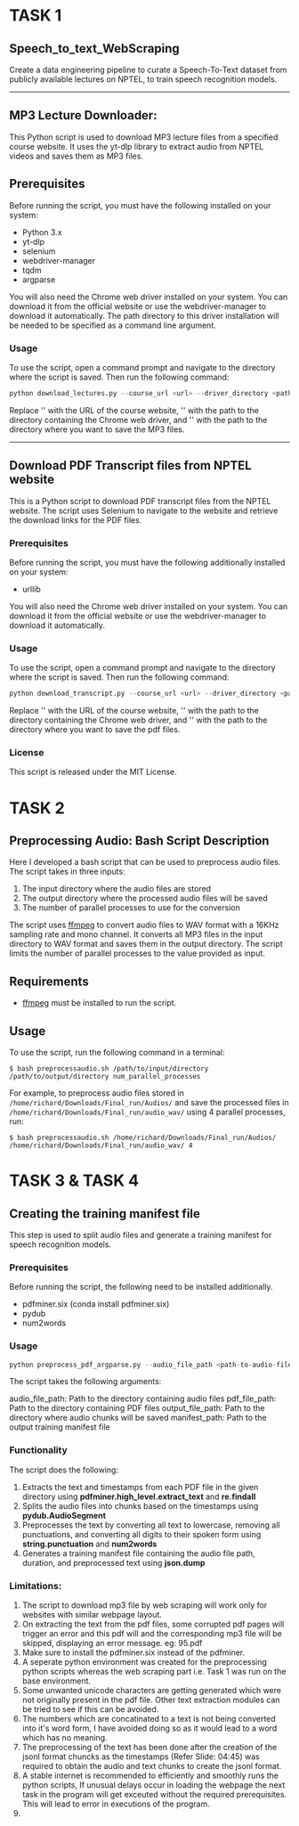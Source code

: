 # TASK 1

## Speech_to_text_WebScraping
Create a data engineering pipeline to curate a Speech-To-Text dataset from publicly available lectures on NPTEL, to train speech recognition models.

---
## MP3 Lecture Downloader:
This Python script is used to download MP3 lecture files from a specified course website. It uses the yt-dlp library to extract audio from NPTEL videos and saves them as MP3 files.

## Prerequisites
Before running the script, you must have the following installed on your system:
- Python 3.x
- yt-dlp
- selenium
- webdriver-manager
- tqdm
- argparse

You will also need the Chrome web driver installed on your system. You can download it from the official website or use the webdriver-manager to download it automatically. The path directory to this driver installation will be needed to be specified as a command line argument.

### Usage
To use the script, open a command prompt and navigate to the directory where the script is saved. Then run the following command:

```python 
python download_lectures.py --course_url <url> --driver_directory <path> --output_path <path>
```
Replace '<url>' with the URL of the course website, '<path>' with the path to the directory containing the Chrome web driver, and '<path>' with the path to the directory where you want to save the MP3 files.


---
## Download PDF Transcript files from NPTEL website
This is a Python script to download PDF transcript files from the NPTEL website. The script uses Selenium to navigate to the website and retrieve the download links for the PDF files.

### Prerequisites
Before running the script, you must have the following additionally installed on your system:
- urllib

You will also need the Chrome web driver installed on your system. You can download it from the official website or use the webdriver-manager to download it automatically.

### Usage
To use the script, open a command prompt and navigate to the directory where the script is saved. Then run the following command:

```python 
python download_transcript.py --course_url <url> --driver_directory <path> --output_path <path>
```
Replace '<url>' with the URL of the course website, 
'<path>' with the path to the directory containing the Chrome web driver, 
and '<path>' with the path to the directory where you want to save the pdf files.

### License
This script is released under the MIT License.

# TASK 2
  
## Preprocessing Audio: Bash Script Description

Here I developed a bash script that can be used to preprocess audio files. The script takes in three inputs:

1. The input directory where the audio files are stored
2. The output directory where the processed audio files will be saved
3. The number of parallel processes to use for the conversion

The script uses [ffmpeg](https://www.ffmpeg.org/) to convert audio files to WAV format with a 16KHz sampling rate and mono channel. It converts all MP3 files in the input directory to WAV format and saves them in the output directory. The script limits the number of parallel processes to the value provided as input.

## Requirements

- [ffmpeg](https://www.ffmpeg.org/) must be installed to run the script.

## Usage

To use the script, run the following command in a terminal:

```
$ bash preprocessaudio.sh /path/to/input/directory /path/to/output/directory num_parallel_processes
```

For example, to preprocess audio files stored in `/home/richard/Downloads/Final_run/Audios/` and save the processed files in `/home/richard/Downloads/Final_run/audio_wav/` using 4 parallel processes, run:

```
$ bash preprocessaudio.sh /home/richard/Downloads/Final_run/Audios/ /home/richard/Downloads/Final_run/audio_wav/ 4
```
# TASK 3 & TASK 4
  
## Creating the training manifest file

This step is used to split audio files and generate a training manifest for speech recognition models.

### Prerequisites
Before running the script, the following need to be installed additionally.

- pdfminer.six (conda install pdfminer.six)
- pydub
- num2words

### Usage
```python
python preprocess_pdf_argparse.py --audio_file_path <path-to-audio-files> --pdf_file_path <path-to-pdf-files> --output_file_path <path-to-output-files> --manifest_path <path-to-manifest-file>
```
The script takes the following arguments:

audio_file_path: Path to the directory containing audio files
pdf_file_path: Path to the directory containing PDF files
output_file_path: Path to the directory where audio chunks will be saved
manifest_path: Path to the output training manifest file

### Functionality

The script does the following:

1. Extracts the text and timestamps from each PDF file in the given directory using **pdfminer.high_level.extract_text** and **re.findall**
2. Splits the audio files into chunks based on the timestamps using **pydub.AudioSegment**
3. Preprocesses the text by converting all text to lowercase, removing all punctuations, and converting all digits to their spoken form using **string.punctuation** and **num2words**
4. Generates a training manifest file containing the audio file path, duration, and preprocessed text using **json.dump**


### Limitations:

1. The script to download mp3 file by web scraping will work only for websites with similar webpage layout.
2. On extracting the text from the pdf files, some corrupted pdf pages will trigger an error and this pdf will and the corresponding mp3 file will be skipped, displaying an error message. eg: 95.pdf
3. Make sure to install the pdfminer.six instead of the pdfminer.
4. A seperate python environment was created for the preprocessing python scripts whereas the web scraping part i.e. Task 1 was run on the base environment.
5. Some unwanted unicode characters are getting generated which were not originally present in the pdf file. Other text extraction modules can be tried to see if this can be avoided.
6. The numbers which are concatinated to a text is not being converted into it's word form, I have avoided doing so as it would lead to a word which has no meaning.
7. The preprocessing of the text has been done after the creation of the jsonl format chuncks as the timestamps (Refer Slide: 04:45) was required to obtain the audio and text chunks to create the jsonl format.
8. A stable internet is recommended to efficiently and smoothly runs the python scripts, If unusual delays occur in loading the webpage the next task in the program will get exceuted without the required prerequisites. This will lead to error in executions of the program.
9. 






